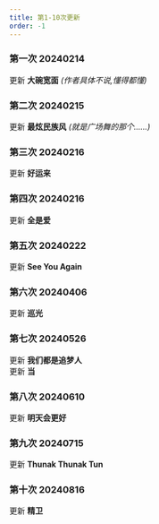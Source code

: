 ```yaml
---
title: 第1-10次更新
order: -1
---
```


### 第一次 20240214  
更新 **大碗宽面** *(作者具体不说,懂得都懂)*   

### 第二次 20240215  
更新 **最炫民族风** *(就是广场舞的那个......)*   

### 第三次 20240216    
更新 **好运来**  

### 第四次 20240216  
更新 **全是爱**   

### 第五次 20240222  
更新 **See You Again**  

### 第六次 20240406  
更新 **巡光**  

### 第七次 20240526  
更新 **我们都是追梦人**  
更新 **当**  

### 第八次 20240610  
更新 **明天会更好**  

### 第九次 20240715  
更新 **Thunak Thunak Tun**  

### 第十次 20240816  
更新 **精卫**  